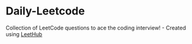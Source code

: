 # Daily-Leetcode
Collection of LeetCode questions to ace the coding interview! - Created using [LeetHub](https://github.com/QasimWani/LeetHub)
